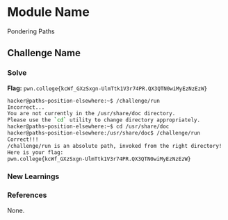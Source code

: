 # Module Name
Pondering Paths

## Challenge Name

### Solve
**Flag:** `pwn.college{kcWf_GXzSxgn-UlmTtk1V3r74PR.QX3QTN0wiMyEzNzEzW}`

```bash
hacker@paths~position-elsewhere:~$ /challenge/run
Incorrect...
You are not currently in the /usr/share/doc directory.
Please use the `cd` utility to change directory appropriately.
hacker@paths~position-elsewhere:~$ cd /usr/share/doc
hacker@paths~position-elsewhere:/usr/share/doc$ /challenge/run
Correct!!!
/challenge/run is an absolute path, invoked from the right directory!
Here is your flag:
pwn.college{kcWf_GXzSxgn-UlmTtk1V3r74PR.QX3QTN0wiMyEzNzEzW}
```

### New Learnings


### References 
None.
